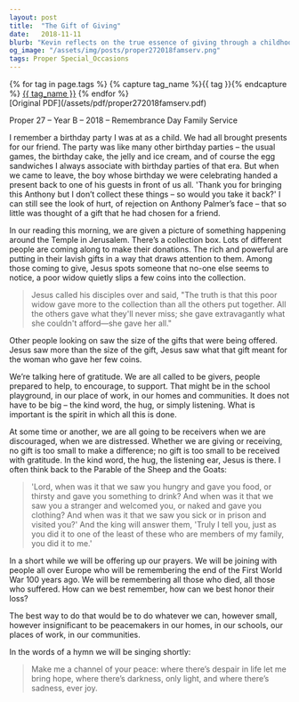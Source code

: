 ```yaml
---
layout: post
title:  "The Gift of Giving"
date:   2018-11-11
blurb: "Kevin reflects on the true essence of giving through a childhood memory and the story of the poor widow's offering at the Temple. He emphasizes that the value of a gift lies not in its size, but in the spirit of gratitude with which it is given. Whether we are givers or receivers, no act of kindness is too small, and in each, we find the presence of Jesus. Kevin urges us to honor the memory of those lost in war by being peacemakers in our daily lives."
og_image: "/assets/img/posts/proper272018famserv.png"
tags: Proper Special_Occasions
---    
```

<div class="tag-pills">
  {% for tag in page.tags %}
    {% capture tag_name %}{{ tag }}{% endcapture %}
    <a href="{{ site.baseurl }}/tag/{{ tag_name | slugify }}" class="tag-pill">{{ tag_name }}</a>
  {% endfor %}
</div>
[Original PDF](/assets/pdf/proper272018famserv.pdf)

Proper 27 – Year B – 2018 – Remembrance Day
Family Service

I remember a birthday party I was at as a child. We had all brought presents for our friend. The party was like many other birthday parties – the usual games, the birthday cake, the jelly and ice cream, and of course the egg sandwiches I always associate with birthday parties of that era. But when we came to leave, the boy whose birthday we were celebrating handed a present back to one of his guests in front of us all. 'Thank you for bringing this Anthony but I don’t collect these things – so would you take it back?' I can still see the look of hurt, of rejection on Anthony Palmer’s face – that so little was thought of a gift that he had chosen for a friend.

In our reading this morning, we are given a picture of something happening around the Temple in Jerusalem. There’s a collection box. Lots of different people are coming along to make their donations. The rich and powerful are putting in their lavish gifts in a way that draws attention to them. Among those coming to give, Jesus spots someone that no-one else seems to notice, a poor widow quietly slips a few coins into the collection.

> Jesus called his disciples over and said, "The truth is that this poor widow gave more to the collection than all the others put together. All the others gave what they'll never miss; she gave extravagantly what she couldn't afford—she gave her all."

Other people looking on saw the size of the gifts that were being offered. Jesus saw more than the size of the gift, Jesus saw what that gift meant for the woman who gave her few coins.

We’re talking here of gratitude. We are all called to be givers, people prepared to help, to encourage, to support. That might be in the school playground, in our place of work, in our homes and communities. It does not have to be big – the kind word, the hug, or simply listening. What is important is the spirit in which all this is done.

At some time or another, we are all going to be receivers when we are discouraged, when we are distressed. Whether we are giving or receiving, no gift is too small to make a difference; no gift is too small to be received with gratitude. In the kind word, the hug, the listening ear, Jesus is there. I often think back to the Parable of the Sheep and the Goats:

> 'Lord, when was it that we saw you hungry and gave you food, or thirsty and gave you something to drink? And when was it that we saw you a stranger and welcomed you, or naked and gave you clothing? And when was it that we saw you sick or in prison and visited you?' And the king will answer them, 'Truly I tell you, just as you did it to one of the least of these who are members of my family, you did it to me.'

In a short while we will be offering up our prayers. We will be joining with people all over Europe who will be remembering the end of the First World War 100 years ago. We will be remembering all those who died, all those who suffered. How can we best remember, how can we best honor their loss?

The best way to do that would be to do whatever we can, however small, however insignificant to be peacemakers in our homes, in our schools, our places of work, in our communities.

In the words of a hymn we will be singing shortly:

> Make me a channel of your peace:
> where there’s despair in life let me bring hope,
> where there’s darkness, only light,
> and where there’s sadness, ever joy.
